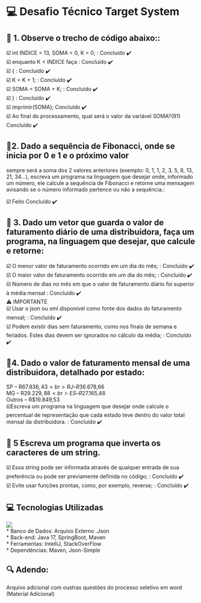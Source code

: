 # :computer: Desafio Técnico Target System

## :dart: 1. Observe o trecho de código abaixo::  

☑️ 	int INDICE = 13, SOMA = 0, K = 0; : Concluído :heavy_check_mark:
<br> 
☑️	enquanto K < INDICE faça : Concluído :heavy_check_mark:
<br> 
☑️	{ : Concluído :heavy_check_mark:
<br> 
☑️	K = K + 1; : Concluído :heavy_check_mark:
<br> 
☑️	SOMA = SOMA + K; : Concluído :heavy_check_mark:
<br> 
☑️	} : Concluído :heavy_check_mark:
<br> 
☑️	imprimir(SOMA); Concluído :heavy_check_mark:
<br> 
☑️ Ao final do processamento, qual será o valor da variável SOMA?(91) Concluído :heavy_check_mark:
<br>

## :dart:2. Dado a sequência de Fibonacci, onde se inicia por 0 e 1 e o próximo valor 
sempre será a soma dos 2 valores anteriores (exemplo: 0, 1, 1, 2, 3, 5, 8, 13, 21, 34...), 
escreva um programa na linguagem que desejar onde, informado um número, ele calcule a 
sequência de Fibonacci e retorne uma mensagem avisando se o número informado pertence ou não a sequência.:  

☑️ Feito Concluído :heavy_check_mark:
<br> 

## :dart: 3. Dado um vetor que guarda o valor de faturamento diário de uma distribuidora, faça um programa, na linguagem que desejar, que calcule e retorne:

☑️ O menor valor de faturamento ocorrido em um dia do mês; : Concluído :heavy_check_mark:
<br> 
☑️ O maior valor de faturamento ocorrido em um dia do mês; : Concluído :heavy_check_mark:
<br> 
☑️ Número de dias no mês em que o valor de faturamento diário foi superior à média mensal : Concluído :heavy_check_mark:
<br>
:warning: IMPORTANTE
<br>
☑️ Usar o json ou xml disponível como fonte dos dados do faturamento mensal; : Concluído :heavy_check_mark:
<br> 
☑️ Podem existir dias sem faturamento, como nos finais de semana e feriados. Estes dias devem ser ignorados no cálculo da média; : Concluído :heavy_check_mark:
<br> 

## :dart:4.  Dado o valor de faturamento mensal de uma distribuidora, detalhado por estado:
SP – R$67.836,43 <br>
RJ – R$36.678,66 <br>
MG – R$29.229,88 <br>
ES – R$27.165,48 <br>
Outros – R$19.849,53 <br>
☑️Escreva um programa na linguagem que desejar onde calcule o percentual de representação que cada estado teve dentro do valor total mensal da distribuidora. : Concluído :heavy_check_mark:
<br>

## :dart: 5 Escreva um programa que inverta os caracteres de um string.
☑️ Essa string pode ser informada através de qualquer entrada de sua preferência ou pode ser previamente definida no código; : Concluído :heavy_check_mark:
<br> 
☑️ Evite usar funções prontas, como, por exemplo, reverse; : Concluído :heavy_check_mark:
<br> 

## :computer: Tecnologias Utilizadas
<a href="https://skillicons.dev">
  <img src="https://skillicons.dev/icons?i=idea,spring,java,git" />
</a>
<br>
* Banco de Dados: Arquivo Externo .Json
<br> 
* Back-end: Java 17, SpringBoot, Maven
<br> 
* Ferramentas: IntelliJ, StackOverFlow
<br> 
* Dependências: Maven, Json-Simple
<br>
  
## :mag: Adendo:
  <p>
  Arquivo adicional com oustras questões do processo seletivo em word (Material Adicional)
  </p>
<br>
